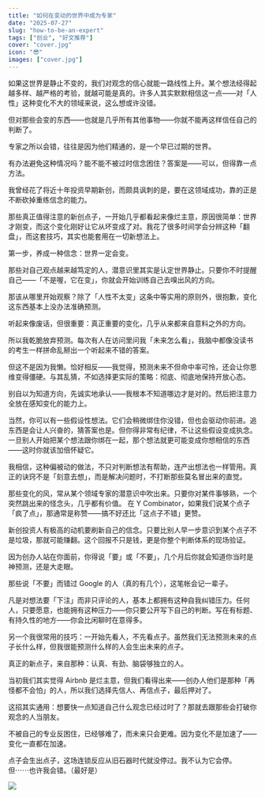 ```yaml
---
title: "如何在变动的世界中成为专家"
date: "2025-07-27"
slug: "how-to-be-an-expert"
tags: ["创业", "好文推荐"]
cover: "cover.jpg"
icon: "😎"
images: ["cover.jpg"]
---
```

如果这世界是静止不变的，我们对观念的信心就能一路线性上升。某个想法经得起越多样、越严格的考验，就越可能是真的。许多人其实默默相信这一点——对「人性」这种变化不大的领域来说，这么想或许没错。



但对那些会变的东西——也就是几乎所有其他事物——你就不能再这样信任自己的判断了。



专家之所以会错，往往是因为他们精通的，是一个早已过期的世界。



有办法避免这种情况吗？能不能不被过时信念困住？答案是——可以，但得靠一点方法。



我曾经花了将近十年投资早期新创，而颇具讽刺的是，要在这领域成功，靠的正是不断砍掉重练信念的能力。



那些真正值得注意的新创点子，一开始几乎都看起来像烂主意，原因很简单：世界才刚变，而这个变化刚好让它从坏变成了对。我花了很多时间学会分辨这种「翻盘」，而这套技巧，其实也能套用在一切新想法上。



第一步，养成一种信念：世界一定会变。



那些对自己观点越来越笃定的人，潜意识里其实是认定世界静止。只要你不时提醒自己——「不是喔，它在变」，你就会开始训练自己去嗅出风的方向。



那该从哪里开始观察？除了「人性不太变」这条中等实用的原则外，很抱歉，变化这东西基本上没办法准确预测。



听起来像废话，但很重要：真正重要的变化，几乎从来都来自意料之外的方向。



所以我乾脆放弃预测。每次有人在访问里问我「未来怎么看」，我脑中都像没读书的考生一样拼命乱掰出一个听起来不错的答案。



但这不是因为我懒。恰好相反——我觉得，预测未来不但命中率可怜，还会让你思维变得僵硬。与其乱猜，不如选择更实际的策略：彻底、彻底地保持开放心态。



别自以为知道方向，先诚实地承认——我根本不知道哪边才是对的。然后把注意力全放在感知变化的能力上。



当然，你可以有一些假设性想法。它们会稍微绑住你没错，但也会驱动你前进。追东西是会让人兴奋的，猜答案也是。但你得非常有纪律，不让这些假设变成执念。
一旦别人开始把某个想法跟你绑在一起，那个想法就更可能变成你想相信的东西——这时你就该加倍怀疑它。



我相信，这种偏被动的做法，不只对判断想法有帮助，连产出想法也一样管用。真正的诀窍不是「刻意去想」，而是解决问题时，不打断那些莫名冒出来的直觉。



那些变化的风，常从某个领域专家的潜意识中吹出来。只要你对某件事够熟，一个突然跳出来的怪念头，几乎都有价值。
在 Y Combinator，如果我们说某个点子「疯了点」，那通常是称赞——搞不好还比「这点子不错」更赞。



新创投资人有极高的动机要刷新自己的信念。只要比别人早一步意识到某个点子不是垃圾，那就可能赚翻。这个回报不只是钱，更是你整个判断体系的现场验证。



因为创办人站在你面前，你得说「要」或「不要」，几个月后你就会知道你当时是神预测，还是大走眼。



那些说「不要」而错过 Google 的人（真的有几个），这笔帐会记一辈子。



凡是对想法要「下注」而非只评论的人，基本上都拥有这种自我纠错压力。任何人，只要愿意，也能拥有这种压力——你只要公开写下自己的判断。写在有标题、有持久性的地方——你会比闲聊时在意得多。



另一个我很常用的技巧：一开始先看人，不先看点子。虽然我们无法预测未来的点子长什么样，但我很能预测什么样的人会生出未来的点子。



真正的新点子，来自那种：认真、有劲、脑袋够独立的人。



当初我们其实觉得 Airbnb 是烂主意，但我们看得出来——创办人他们是那种「再怪都不会怕」的人，所以我们选择先信人、再信点子，最后押对了。



这招其实通用：想要快一点知道自己什么观念已经过时了？那就去跟那些会打破你观念的人当朋友。



不被自己的专业反困住，已经够难了，而未来只会更难。因为变化不是加速了——变化一直都在加速。



点子会生出点子，这场连锁反应从旧石器时代就没停过。我不认为它会停。
但⋯⋯也许我会错。（最好是）




![](https://prod-files-secure.s3.us-west-2.amazonaws.com/112d0858-5090-4d34-a606-b75eb8d65fd2/46476355-9cf3-4e99-9b7a-3531bc426380/1000202064.png?X-Amz-Algorithm=AWS4-HMAC-SHA256&X-Amz-Content-Sha256=UNSIGNED-PAYLOAD&X-Amz-Credential=ASIAZI2LB466WEPF4GFF%2F20250930%2Fus-west-2%2Fs3%2Faws4_request&X-Amz-Date=20250930T091358Z&X-Amz-Expires=3600&X-Amz-Security-Token=IQoJb3JpZ2luX2VjEGEaCXVzLXdlc3QtMiJHMEUCIBs0WAbUsKRUHRYFQDFXxcjE9EmXY8DWtp9J8ULviAkzAiEAxABHPc06gxWVO02t6kph%2BqapglzekKSjm0eeoQ%2BYdOcqiAQI6f%2F%2F%2F%2F%2F%2F%2F%2F%2F%2FARAAGgw2Mzc0MjMxODM4MDUiDKfPVSFZuGopE9HizircA%2FcD%2Bhsl1oFrXuy%2B%2BXzmYqCWKbwgMK4w%2FgvclIxirTmyRUfmMLAu3beN89%2Fs6KgjwfCcdzsbuF8TF49v%2FA4r1jA7eFEFt4hackLWjV892pCln%2FJvFEPRtTkoF9oD5cZGtFkEXx0BT9xh5BM%2FreM1cfNA0UdNdZUBhWinkDQ5%2B1nFcQT%2B%2Bbc%2BzBUsowVCsa3Y46AiIoG2LWD0q3ARoCtQ9VIiqQnv6VIIqyzp9KMm4TRUVeN8LqOI6H%2BCc58lk%2FjiTWzZUgswiP%2FyMUlfcM2ZKArwKZvTFk3tJ733RYbCTtSWt83nwrkZI5io3z9mhWVE0E3MZwohigFcEAnxi%2FiH3SgEduNnXWjSSo5FrgOdCwarJBngiQ2KhnS%2B8j4Crd1Lbb45DR0cPOXM7JKQgJ8doUw8uMLDrtYO7qI%2F5%2BdZynAkLhiynBM9CcSRzfLt9JqdKufGe%2B4Y9tMBh6Oww1Db6SjtpeHcnWivXMPJi4ojk%2FGecvwYXWnX2SuH%2FE8gPefashB8nWX3lb7AOmzadqrZyhV5fFSKrHDFTxJeXdBmFnPOjtjoS1KhdqsP27Oz11ZecbNFHyAJ7JV1j7ZkrM2CWUgl8uK141iwkilbbO%2Fcyr%2FyLj767FqztWZ7mzwfMJCl7sYGOqUBCIAOWHAlOuehEaD9H3V6hEkpwCBVahF7YjKT2UzZB8isamE1IC7R116o7%2B4vW%2FutLOTfFMjWpp49wqLsAIEBw7w76xCCrWPUPFoGS3vJuzPiesVnkdkR59ybNYNoDhwL89b1tlM11U0UIRQ0SY3l57YthXI9ajq%2FyhY0o%2FxSf85cyiKdq78syLZ36VSk369TIze6Tm9qveMgr55mPGpBpiAiFl6M&X-Amz-Signature=5a853899244adad40967e08bb5b69684b8b3729da27c01443e248d14255fe5d8&X-Amz-SignedHeaders=host&x-amz-checksum-mode=ENABLED&x-id=GetObject)

